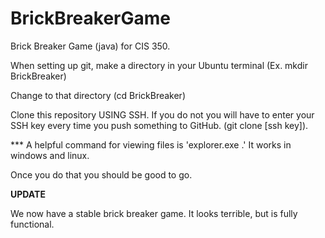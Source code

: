 # BrickBreakerGame
Brick Breaker Game (java) for CIS 350.

When setting up git, make a directory in your Ubuntu terminal (Ex. mkdir BrickBreaker)

Change to that directory (cd BrickBreaker)

Clone this repository USING SSH. If you do not you will have to enter your SSH key every time you push something to GitHub.
(git clone [ssh key]).

*** A helpful command for viewing files is 'explorer.exe .' It works in windows and linux.
  
  

Once you do that you should be good to go.


**UPDATE**

We now have a stable brick breaker game. It looks terrible, but is fully functional.
